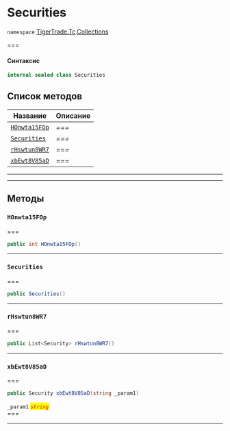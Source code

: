 # Securities

`namespace` [TigerTrade.Tc](../).[Collections](./)

\===

#### Синтаксис

```csharp
internal sealed class Securities
```

## Список методов

| Название                                             | Описание |
| ---------------------------------------------------- | -------- |
| [`HOnwta15FOp`](securities.cs.md#method-honwta15fop) | _===_    |
| [`Securities`](securities.cs.md#method-securities)   | _===_    |
| [`rHswtun8WR7`](securities.cs.md#method-rhswtun8wr7) | _===_    |
| [`xbEwt8V85aD`](securities.cs.md#method-xbewt8v85ad) | _===_    |

***

***

## Методы

### `HOnwta15FOp` <a href="#method-honwta15fop" id="method-honwta15fop"></a>

\===

```csharp
public int HOnwta15FOp()
```

***

### `Securities` <a href="#method-securities" id="method-securities"></a>

\===

```csharp
public Securities()
```

***

### `rHswtun8WR7` <a href="#method-rhswtun8wr7" id="method-rhswtun8wr7"></a>

\===

```csharp
public List<Security> rHswtun8WR7()
```

***

### `xbEwt8V85aD` <a href="#method-xbewt8v85ad" id="method-xbewt8v85ad"></a>

\===

```csharp
public Security xbEwt8V85aD(string _param1)
```

`_param1` _<mark style="color:red;">`string`</mark>_\
_===_

***
